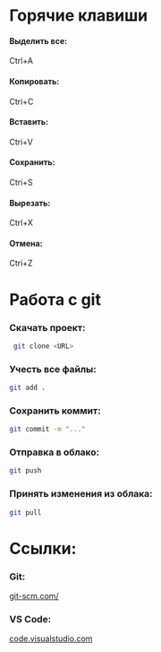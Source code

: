 # Горячие клавиши
#### Выделить все:
Ctrl+A
#### Копировать:
Ctri+C
#### Вставить: 
Ctri+V
#### Сохранить:
Ctri+S 
#### Вырезать:
Ctrl+X
#### Отмена:
Ctri+Z

# Работа с git
### Скачать проект:
```bash
 git clone <URL>
 ```
 ### Учесть все файлы:
 ``` bash
git add .
```
### Сохранить коммит:
``` bash
git commit -m "..."
```
### Отправка в облако:
``` bash
git push
```
### Принять изменения из облака:
```bash
git pull
```

# Ссылки:
### Git:
[git-scm.com/](https://git-scm.com/)
### VS Code:
[code.visualstudio.com](https://code.visualstudio.com/)
